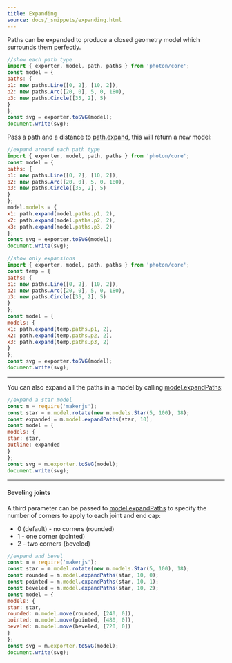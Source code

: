 ```yaml
---
title: Expanding
source: docs/_snippets/expanding.html
---
```


Paths can be expanded to produce a closed geometry model which surrounds them perfectly.

```javascript
//show each path type
import { exporter, model, path, paths } from 'photon/core';
const model = {
paths: {
p1: new paths.Line([0, 2], [10, 2]),
p2: new paths.Arc([20, 0], 5, 0, 180),
p3: new paths.Circle([35, 2], 5)
}
};
const svg = exporter.toSVG(model);
document.write(svg);
```

Pass a path and a distance to [path.expand](/docs/api/modules/path.md#expand), this will return a new model:

```javascript
//expand around each path type
import { exporter, model, path, paths } from 'photon/core';
const model = {
paths: {
p1: new paths.Line([0, 2], [10, 2]),
p2: new paths.Arc([20, 0], 5, 0, 180),
p3: new paths.Circle([35, 2], 5)
}
};
model.models = {
x1: path.expand(model.paths.p1, 2),
x2: path.expand(model.paths.p2, 2),
x3: path.expand(model.paths.p3, 2)
};
const svg = exporter.toSVG(model);
document.write(svg);
```
```javascript
//show only expansions
import { exporter, model, path, paths } from 'photon/core';
const temp = {
paths: {
p1: new paths.Line([0, 2], [10, 2]),
p2: new paths.Arc([20, 0], 5, 0, 180),
p3: new paths.Circle([35, 2], 5)
}
};
const model = {
models: {
x1: path.expand(temp.paths.p1, 2),
x2: path.expand(temp.paths.p2, 2),
x3: path.expand(temp.paths.p3, 2)
}
};
const svg = exporter.toSVG(model);
document.write(svg);
```


---

You can also expand all the paths in a model by calling [model.expandPaths](/docs/api/modules/model.md#expandpaths):

```javascript
//expand a star model
const m = require('makerjs');
const star = m.model.rotate(new m.models.Star(5, 100), 18);
const expanded = m.model.expandPaths(star, 10);
const model = {
models: {
star: star,
outline: expanded
}
};
const svg = m.exporter.toSVG(model);
document.write(svg);
```


---

#### Beveling joints

A third parameter can be passed to [model.expandPaths](/docs/api/modules/model.md#expandpaths) to specify the number of corners to apply to each joint and end cap:

* 0 (default) - no corners (rounded)
* 1 - one corner (pointed)
* 2 - two corners (beveled)

```javascript
//expand and bevel
const m = require('makerjs');
const star = m.model.rotate(new m.models.Star(5, 100), 18);
const rounded = m.model.expandPaths(star, 10, 0);
const pointed = m.model.expandPaths(star, 10, 1);
const beveled = m.model.expandPaths(star, 10, 2);
const model = {
models: {
star: star,
rounded: m.model.move(rounded, [240, 0]),
pointed: m.model.move(pointed, [480, 0]),
beveled: m.model.move(beveled, [720, 0])
}
};
const svg = m.exporter.toSVG(model);
document.write(svg);
```
